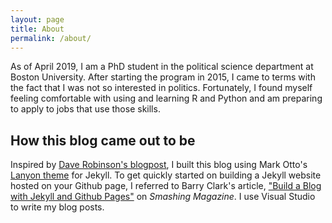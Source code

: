 ```yaml
---
layout: page
title: About
permalink: /about/
---
```


As of April 2019, I am a PhD student in the political science department at Boston University. After starting the program in 2015, I came to terms with the fact that I was not so interested in politics. Fortunately, I found myself feeling comfortable with using and learning R and Python and am preparing to apply to jobs that use those skills. 

## How this blog came out to be

Inspired by [Dave Robinson's blogpost](http://varianceexplained.org/r/start-blog/), I built this blog using Mark Otto's [Lanyon theme](https://github.com/poole/lanyon) for Jekyll. To get quickly started on building a Jekyll website hosted on your Github page, I referred to Barry Clark's article, ["Build a Blog with Jekyll and Github Pages"](https://www.smashingmagazine.com/2014/08/build-blog-jekyll-github-pages/) on *Smashing Magazine*. I use Visual Studio to write my blog posts. 

